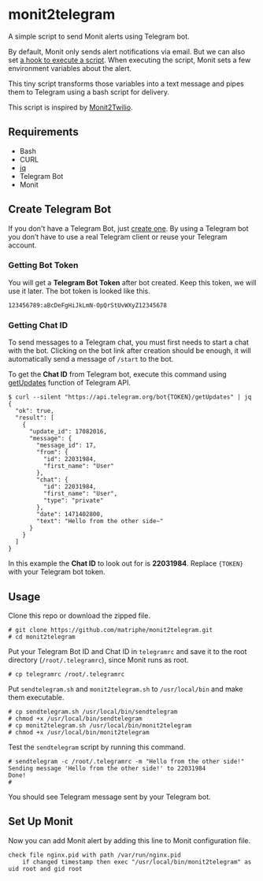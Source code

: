 # monit2telegram
A simple script to send Monit alerts using Telegram bot.

By default, Monit only sends alert notifications via email. But we can also set [a hook to execute a script](https://mmonit.com/monit/documentation/monit.html#action). When executing the script, Monit sets a few environment variables about the alert.

This tiny script transforms those variables into a text message and pipes them to Telegram using a bash script for delivery.

This script is inspired by [Monit2Twilio](https://github.com/alexdunae/monit2twilio).

## Requirements

* Bash
* CURL
* [jq](https://stedolan.github.io/jq/)
* Telegram Bot
* Monit

## Create Telegram Bot

If you don't have a Telegram Bot, just [create one](https://core.telegram.org/bots#create-a-new-bot). By using a Telegram bot you don’t have to use a real Telegram client or reuse your Telegram account. 

### Getting Bot Token

You will get a **Telegram Bot Token** after bot created. Keep this token, we will use it later. The bot token is looked like this.

```nginx
123456789:aBcDeFgHiJkLmN-OpQrStUvWXyZ12345678
```

### Getting Chat ID

To send messages to a Telegram chat, you must first needs to start a chat with the bot. Clicking on the bot link after creation should be enough, it will automatically send a message of `/start` to the bot.

To get the **Chat ID** from Telegram bot, execute this command using [getUpdates](https://core.telegram.org/bots/api#getupdates) function of Telegram API.

```console
$ curl --silent "https://api.telegram.org/bot{TOKEN}/getUpdates" | jq
{
  "ok": true,
  "result": [
    {
      "update_id": 17082016,
      "message": {
        "message_id": 17,
        "from": {
          "id": 22031984,
          "first_name": "User"
        },
        "chat": {
          "id": 22031984,
          "first_name": "User",
          "type": "private"
        },
        "date": 1471402800,
        "text": "Hello from the other side~"
      }
    }
  ]
}
```

In this example the **Chat ID** to look out for is **22031984**. Replace `{TOKEN}` with your Telegram bot token.

## Usage

Clone this repo or download the zipped file. 

```console
# git clone https://github.com/matriphe/monit2telegram.git 
# cd monit2telegram
```

Put your Telegram Bot ID and Chat ID in `telegramrc` and save it to the root  directory (`/root/.telegramrc`), since Monit runs as root.

```console
# cp telegramrc /root/.telegramrc
```

Put `sendtelegram.sh` and `monit2telegram.sh` to `/usr/local/bin` and make them executable.

```console
# cp sendtelegram.sh /usr/local/bin/sendtelegram
# chmod +x /usr/local/bin/sendtelegram
# cp monit2telegram.sh /usr/local/bin/monit2telegram
# chmod +x /usr/local/bin/monit2telegram
```

Test the `sendtelegram` script by running this command.

```console
# sendtelegram -c /root/.telegramrc -m "Hello from the other side!"
Sending message 'Hello from the other side!' to 22031984
Done!
#
```
You should see Telegram message sent by your Telegram bot.

## Set Up Monit

Now you can add Monit alert by adding this line to Monit configuration file.

```nginx
check file nginx.pid with path /var/run/nginx.pid
    if changed timestamp then exec "/usr/local/bin/monit2telegram" as uid root and gid root
```
